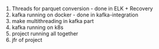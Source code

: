 1. Threads for parquet conversion       - done in ELK + Recovery
2. kafka running on docker              - done in kafka-integration
3. make multithreading in kafka part 
4. kafka running on k8s
5. project running all together 
6. jfr of project